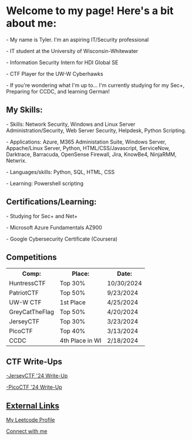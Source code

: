 <h1>Welcome to my page! Here's a bit about me:</h1>
<p>- My name is Tyler. I'm an aspiring IT/Security professional </p>
<p>- IT student at the University of Wisconsin-Whitewater </p>
<p>- Information Security Intern for HDI Global SE</p>
<p>- CTF Player for the UW-W Cyberhawks</p>
<p>- If you're wondering what I'm up to... I'm currently studying for my Sec+, Preparing for CCDC, and learning German!</p>
<h2>My Skills:</h2>
<p>- Skills: Network Security, Windows and Linux Server Administration/Security, Web Server Security, Helpdesk, Python Scripting.</p>
<p>- Applications: Azure, M365 Administation Suite, Windows Server, Appache/Linux Server, Python, HTML/CSS/Javascript, ServiceNow, Darktrace, Barracuda, OpenSense Firewall, Jira, KnowBe4, NinjaRMM, Netwrix. </p>
<p>- Languages/skills: Python, SQL, HTML, CSS</p>
<p>- Learning: Powershell scripting</p>
<h2>Certifications/Learning:</h2>
<p>- Studying for Sec+ and Net+
<p>- Microsoft Azure Fundamentals AZ900 </p>
<p>- Google Cybersecurity Certificate (Coursera) </p>
<h2>Competitions</h2>
<table>
  <tr>
    <th>Comp:</th>
    <th>Place:</th>
    <th>Date:</th>
  </tr>
  <tr>
    <td>HuntressCTF</td>
    <td>Top 30%</td>
    <td>10/30/2024</td>
  </tr>
  <tr>
    <td>PatriotCTF</td>
    <td>Top 50%</td>
    <td>9/23/2024</td>
  </tr>
  <tr>
    <td>UW-W CTF</td>
    <td>1st Place</td>
    <td>4/25/2024</td>
  </tr>
  <tr>
    <td>GreyCatTheFlag</td>
    <td>Top 50%</td>
    <td>4/20/2024</td>
  </tr>
  <tr>
    <td>JerseyCTF</td>
    <td>Top 30%</td>
    <td>3/23/2024</td>
  </tr>
  <tr>
    <td>PicoCTF</td>
    <td>Top 40%</td>
    <td>3/13/2024</td>
  </tr>
    <tr>
    <td>CCDC</td>
    <td>4th Place in WI</td>
    <td>2/18/2024</td>
  </tr>
</table>

<h2>CTF Write-Ups</h2>
<p><a href="https://github.com/bbunny27/JerseyCTF2024_WriteUps">-JerseyCTF '24 Write-Up</a></p>
<p><a href="https://github.com/bbunny27/PicoCTFWriteUp2024">-PicoCTF '24 Write-Up</p>
<h2>External Links</h2>
<p><a href="https://leetcode.com/bbunny27/">My Leetcode Profile</a></p>
<p><a href="https://www.linkedin.com/in/tylerdeal27">Connect with me</a></p>
